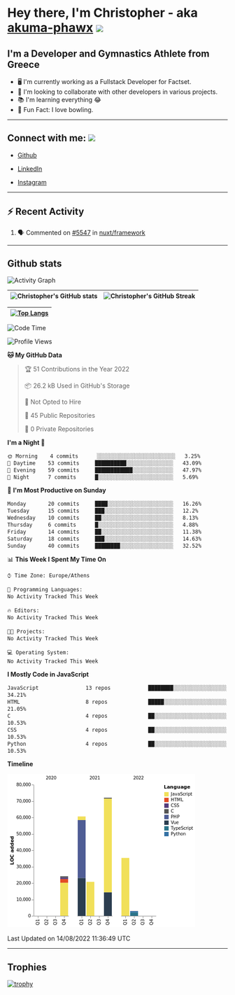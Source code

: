 # Hey there, I'm Christopher - aka [akuma-phawx](https://github.com/akuma-phawx) <img src = "https://raw.githubusercontent.com/MartinHeinz/MartinHeinz/master/wave.gif" width = 50px>

## I'm a Developer and Gymnastics Athlete from Greece

- 🖥️ I'm currently working as a Fullstack Developer for Factset.
- 🤲 I'm looking to collaborate with other developers in various projects.
- 📚 I'm learning everything 😂
- 🎳 Fun Fact: I love bowling.

---

## Connect with me: <img src='https://raw.githubusercontent.com/ShahriarShafin/ShahriarShafin/main/Assets/handshake.gif' width="100px">

- [Github](https://github.com/akuma-phawx)

- [LinkedIn](https://www.linkedin.com/in/christopher-vradis-3b9a68151/)

- [Instagram](https://www.instagram.com/chris.vrd_sw/)

---

## ⚡ Recent Activity

<!--START_SECTION:activity-->
1. 🗣 Commented on [#5547](https://github.com/nuxt/framework/issues/5547) in [nuxt/framework](https://github.com/nuxt/framework)
<!--END_SECTION:activity-->

---

## Github stats

![Activity Graph](https://activity-graph.herokuapp.com/graph?username=akuma-phawx&theme=dracula)

| ![Christopher's GitHub stats](https://github-readme-stats.vercel.app/api?username=akuma-phawx&show_icons=true&theme=dracula) | ![Christopher's GitHub Streak](https://github-readme-streak-stats.herokuapp.com/?user=akuma-phawx&theme=dracula) |
| ---------------------------------------------------------------------------------------------------------------------------- | ---------------------------------------------------------------------------------------------------------------- |

| [![Top Langs](https://github-readme-stats.vercel.app/api/top-langs/?username=akuma-phawx&show_icons=true&theme=radical)](https://github.com/akuma-phawx/github-readme-stats) |
| ---------------------------------------------------------------------------------------------------------------------------------------------------------------------------- |

<!--START_SECTION:waka-->
![Code Time](http://img.shields.io/badge/Code%20Time-61%20hrs%2038%20mins-blue)

![Profile Views](http://img.shields.io/badge/Profile%20Views-12-blue)

**🐱 My GitHub Data** 

> 🏆 51 Contributions in the Year 2022
 > 
> 📦 26.2 kB Used in GitHub's Storage 
 > 
> 🚫 Not Opted to Hire
 > 
> 📜 45 Public Repositories 
 > 
> 🔑 0 Private Repositories  
 > 
**I'm a Night 🦉** 

```text
🌞 Morning    4 commits      ░░░░░░░░░░░░░░░░░░░░░░░░░   3.25% 
🌆 Daytime    53 commits     ██████████░░░░░░░░░░░░░░░   43.09% 
🌃 Evening    59 commits     ████████████░░░░░░░░░░░░░   47.97% 
🌙 Night      7 commits      █░░░░░░░░░░░░░░░░░░░░░░░░   5.69%

```
📅 **I'm Most Productive on Sunday** 

```text
Monday       20 commits     ████░░░░░░░░░░░░░░░░░░░░░   16.26% 
Tuesday      15 commits     ███░░░░░░░░░░░░░░░░░░░░░░   12.2% 
Wednesday    10 commits     ██░░░░░░░░░░░░░░░░░░░░░░░   8.13% 
Thursday     6 commits      █░░░░░░░░░░░░░░░░░░░░░░░░   4.88% 
Friday       14 commits     ██░░░░░░░░░░░░░░░░░░░░░░░   11.38% 
Saturday     18 commits     ███░░░░░░░░░░░░░░░░░░░░░░   14.63% 
Sunday       40 commits     ████████░░░░░░░░░░░░░░░░░   32.52%

```


📊 **This Week I Spent My Time On** 

```text
⌚︎ Time Zone: Europe/Athens

💬 Programming Languages: 
No Activity Tracked This Week

🔥 Editors: 
No Activity Tracked This Week

🐱‍💻 Projects: 
No Activity Tracked This Week

💻 Operating System: 
No Activity Tracked This Week

```

**I Mostly Code in JavaScript** 

```text
JavaScript               13 repos            ████████░░░░░░░░░░░░░░░░░   34.21% 
HTML                     8 repos             █████░░░░░░░░░░░░░░░░░░░░   21.05% 
C                        4 repos             ██░░░░░░░░░░░░░░░░░░░░░░░   10.53% 
CSS                      4 repos             ██░░░░░░░░░░░░░░░░░░░░░░░   10.53% 
Python                   4 repos             ██░░░░░░░░░░░░░░░░░░░░░░░   10.53%

```


**Timeline**

![Chart not found](https://raw.githubusercontent.com/akuma-phawx/akuma-phawx/main/charts/bar_graph.png) 


 Last Updated on 14/08/2022 11:36:49 UTC
<!--END_SECTION:waka-->

---

## Trophies

[![trophy](https://github-profile-trophy.vercel.app/?username=akuma-phawx&theme=onedark)](https://github.com/ryo-ma/github-profile-trophy)
